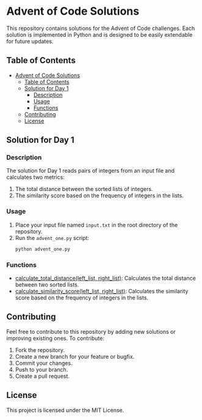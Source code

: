 # Advent of Code Solutions

This repository contains solutions for the Advent of Code challenges. Each solution is implemented in 
Python and is designed to be easily extendable for future updates.

## Table of Contents
- [Advent of Code Solutions](#advent-of-code-solutions)
  - [Table of Contents](#table-of-contents)
  - [Solution for Day 1](#solution-for-day-1)
    - [Description](#description)
    - [Usage](#usage)
    - [Functions](#functions)
  - [Contributing](#contributing)
  - [License](#license)

## Solution for Day 1

### Description
The solution for Day 1 reads pairs of integers from an input file and calculates two metrics:
1. The total distance between the sorted lists of integers.
2. The similarity score based on the frequency of integers in the lists.

### Usage
1. Place your input file named `input.txt` in the root directory of the repository.
2. Run the `advent_one.py` script:
    ```sh
    python advent_one.py
    ```

### Functions
- [calculate_total_distance(left_list, right_list)](http://_vscodecontentref_/0): Calculates the total 
distance between two sorted lists.
- [calculate_similarity_score(left_list, right_list)](http://_vscodecontentref_/1): Calculates the 
similarity score based on the frequency of integers in the lists.

## Contributing
Feel free to contribute to this repository by adding new solutions or improving existing ones. To 
contribute:
1. Fork the repository.
2. Create a new branch for your feature or bugfix.
3. Commit your changes.
4. Push to your branch.
5. Create a pull request.

## License
This project is licensed under the MIT License.
